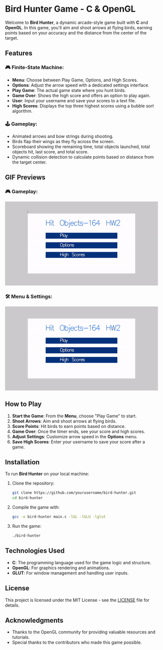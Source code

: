 # Bird Hunter Game - C & OpenGL

Welcome to **Bird Hunter**, a dynamic arcade-style game built with **C** and **OpenGL**. In this game, you'll aim and shoot arrows at flying birds, earning points based on your accuracy and the distance from the center of the target.

## Features

### 🎮 Finite-State Machine:
- **Menu**: Choose between Play Game, Options, and High Scores.
- **Options**: Adjust the arrow speed with a dedicated settings interface.
- **Play Game**: The actual game state where you hunt birds.
- **Game Over**: Shows the high score and offers an option to play again.
- **User**: Input your username and save your scores to a text file.
- **High Scores**: Displays the top three highest scores using a bubble sort algorithm.

### 🕹️ Gameplay:
- Animated arrows and bow strings during shooting.
- Birds flap their wings as they fly across the screen.
- Scoreboard showing the remaining time, total objects launched, total objects hit, last score, and total score.
- Dynamic collision detection to calculate points based on distance from the target center.

## GIF Previews

### 🎮 Gameplay:

![Gameplay](demo1.gif)

### 🛠️ Menu & Settings:

![Menu & Settings](./ezgif-5f205ac180ac4.gif)

## How to Play

1. **Start the Game**: From the **Menu**, choose "Play Game" to start.
2. **Shoot Arrows**: Aim and shoot arrows at flying birds.
3. **Score Points**: Hit birds to earn points based on distance.
4. **Game Over**: Once the timer ends, see your score and high scores.
5. **Adjust Settings**: Customize arrow speed in the **Options** menu.
6. **Save High Scores**: Enter your username to save your score after a game.

## Installation

To run **Bird Hunter** on your local machine:

1. Clone the repository:
    ```bash
    git clone https://github.com/yourusername/bird-hunter.git
    cd bird-hunter
    ```
2. Compile the game with:
    ```bash
    gcc -o bird-hunter main.c -lGL -lGLU -lglut
    ```
3. Run the game:
    ```bash
    ./bird-hunter
    ```

## Technologies Used

- **C**: The programming language used for the game logic and structure.
- **OpenGL**: For graphics rendering and animations.
- **GLUT**: For window management and handling user inputs.

## License

This project is licensed under the MIT License - see the [LICENSE](LICENSE) file for details.

## Acknowledgments

- Thanks to the OpenGL community for providing valuable resources and tutorials.
- Special thanks to the contributors who made this game possible.
